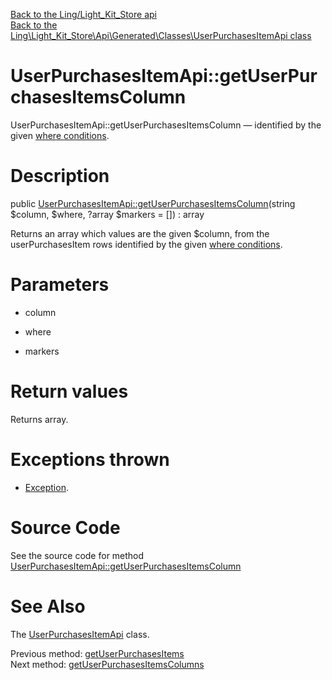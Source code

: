 [Back to the Ling/Light_Kit_Store api](https://github.com/lingtalfi/Light_Kit_Store/blob/master/doc/api/Ling/Light_Kit_Store.md)<br>
[Back to the Ling\Light_Kit_Store\Api\Generated\Classes\UserPurchasesItemApi class](https://github.com/lingtalfi/Light_Kit_Store/blob/master/doc/api/Ling/Light_Kit_Store/Api/Generated/Classes/UserPurchasesItemApi.md)


UserPurchasesItemApi::getUserPurchasesItemsColumn
================



UserPurchasesItemApi::getUserPurchasesItemsColumn — identified by the given [where conditions](https://github.com/lingtalfi/SimplePdoWrapper#the-where-conditions).




Description
================


public [UserPurchasesItemApi::getUserPurchasesItemsColumn](https://github.com/lingtalfi/Light_Kit_Store/blob/master/doc/api/Ling/Light_Kit_Store/Api/Generated/Classes/UserPurchasesItemApi/getUserPurchasesItemsColumn.md)(string $column, $where, ?array $markers = []) : array




Returns an array which values are the given $column, from the userPurchasesItem rows
identified by the given [where conditions](https://github.com/lingtalfi/SimplePdoWrapper#the-where-conditions).




Parameters
================


- column

    

- where

    

- markers

    


Return values
================

Returns array.


Exceptions thrown
================

- [Exception](http://php.net/manual/en/class.exception.php).&nbsp;







Source Code
===========
See the source code for method [UserPurchasesItemApi::getUserPurchasesItemsColumn](https://github.com/lingtalfi/Light_Kit_Store/blob/master/Api/Generated/Classes/UserPurchasesItemApi.php#L211-L216)


See Also
================

The [UserPurchasesItemApi](https://github.com/lingtalfi/Light_Kit_Store/blob/master/doc/api/Ling/Light_Kit_Store/Api/Generated/Classes/UserPurchasesItemApi.md) class.

Previous method: [getUserPurchasesItems](https://github.com/lingtalfi/Light_Kit_Store/blob/master/doc/api/Ling/Light_Kit_Store/Api/Generated/Classes/UserPurchasesItemApi/getUserPurchasesItems.md)<br>Next method: [getUserPurchasesItemsColumns](https://github.com/lingtalfi/Light_Kit_Store/blob/master/doc/api/Ling/Light_Kit_Store/Api/Generated/Classes/UserPurchasesItemApi/getUserPurchasesItemsColumns.md)<br>

